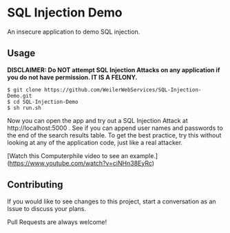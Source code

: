 # SQL Injection Demo

An insecure application to demo SQL injection.

## Usage

**DISCLAIMER: Do NOT attempt SQL Injection Attacks on any application if you do not have permission. IT IS A FELONY.**

```
$ git clone https://github.com/WeilerWebServices/SQL-Injection-Demo.git
$ cd SQL-Injection-Demo
$ sh run.sh
```

Now you can open the app and try out a SQL Injection Attack at http://localhost:5000 . See if you can append user names and passwords to the end of the search results table. To get the best practice, try this without looking at any of the application code, just like a real attacker.

[Watch this Computerphile video to see an example.] (https://www.youtube.com/watch?v=ciNHn38EyRc)

## Contributing

If you would like to see changes to this project, start a conversation as an Issue to discuss your plans.

Pull Requests are always welcome!
